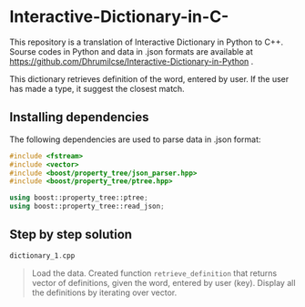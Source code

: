 # Interactive-Dictionary-in-C-
This repository is a translation of Interactive Dictionary in Python to C++. Sourse codes in Python and data in .json formats are available at https://github.com/Dhrumilcse/Interactive-Dictionary-in-Python .

This dictionary retrieves definition of the word, entered by user. If the user has made a type, it suggest the closest match.

## Installing dependencies

The following dependencies are used to parse data in .json format:

```C++
#include <fstream>
#include <vector>
#include <boost/property_tree/json_parser.hpp>
#include <boost/property_tree/ptree.hpp>

using boost::property_tree::ptree;
using boost::property_tree::read_json;
```
## Step by step solution
```C++
dictionary_1.cpp
```
> Load the data. Created function ```retrieve_definition``` that returns vector of definitions, given the word, entered by user (key). Display all the definitions by iterating over vector. 

